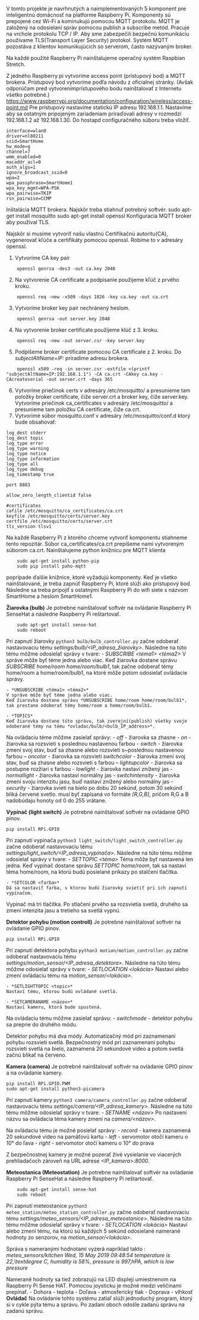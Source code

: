 V tomto projekte je navrhnutých a naimplementovaných 5 komponent pre inteligentnú domácnosť na platforme Raspberry Pi. Komponenty sú prepojené cez Wi-Fi a kominukujú pomocou MQTT protokolu. MQTT je založený na odosielaní správ pomocou publish a subscribe metód. Pracuje na vrchole protokolu TCP / IP. Aby sme zabezpečili bezpečnú komunikáciu používame TLS(Transport Layer Security) protokol. Systém MQTT pozostáva z klientov komunikujúcich so serverom, často nazývaným broker.

Na každé použité Raspberry Pi nainštalujeme operačný systém Raspbian Stretch.

Z jedného Raspberry pi vytvoríme access point (prístupový bod) a MQTT brokera.
Prístupový bod vytvoríme podľa návodu z oficialnej stránky. (Avšak odporúčam pred vytvorenímprístupového bodu nainštalovať z Internetu všetko potrebné.)
https://www.raspberrypi.org/documentation/configuration/wireless/access-point.md 
Pre prístupový nastavíme statickú IP adresu 192.168.1.1. Nastavíme aby sa ostatným pripojeným zariadeniam priraďovali adresy v rozmedzí 192.168.1.2 až 192.168.1.30. Do hostapd configuračného súboru treba vložiť.
```
interface=wlan0
driver=nl80211
ssid=SmartHome
hw_mode=g
channel=7
wmm_enabled=0
macaddr_acl=0
auth_algs=1
ignore_broadcast_ssid=0
wpa=2
wpa_passphrase=SmartHome1
wpa_key_mgmt=WPA-PSK
wpa_pairwise=TKIP
rsn_pairwise=CCMP
```

Inštalácia MQTT brokera. Najskôr treba stiahnuť potrebný softvér.
    sudo apt-get install mosquitto
    sudo apt-get install openssl
Konfiguracia MQTT broker aby používal TLS.

Najskôr si musíme vytvoriť našu vlastnú Certifikačnú autoritu(CA), vygenerovať kľúče a certifikáty pomocou openssl. Robíme to v adresáry openssl.
1. Vytvoríme CA key pair
```
    openssl genrsa -des3 -out ca.key 2048
```
2. Na vytvorenie CA certificate a podpísanie použijeme kľúč z prvého kroku.
```
    openssl req -new -x509 -days 1826 -key ca.key -out ca.crt
```
3. Vytvoríme broker key pair nechránený heslom.
```
    openssl genrsa -out server.key 2048
```
4. Na vytvorenie broker certificate použijeme klúč z 3. kroku.
```
    openssl req -new -out server.csr -key server.key
```
5. Podpíšeme broker certificate pomocou CA certificate z 2. kroku. Do *subjectAltName=IP:* priradime adresu brokera. 
```
    openssl x509 -req -in server.csr -extfile <(printf "subjectAltName=IP:192.168.1.1") -CA ca.crt -CAkey ca.key -CAcreateserial -out server.crt -days 365
```
6. Vytvoríme priečinok certs v adresáry /etc/mosquitto/ a presunieme tam položky broker certificate, čiže server.crt a broker key, čiže server.key. Vytvoríme priečinok ca_certificates v adresáry /etc/mosquitto/ a presunieme tam položku CA certificate, čiže ca.crt.
7. Vytvorimé súbor mosquitto.conf v adresáry /etc/mosquitto/conf.d ktorý bude obsahovať:
```
log_dest stderr
log_dest topic
log_type error
log_type warning
log_type notice
log_type information
log_type all
log_type debug
log_timestamp true

port 8883

allow_zero_length_clientid false

#certificates
cafile /etc/mosquitto/ca_certificates/ca.crt
keyfile /etc/mosquitto/certs/server.key
certfile /etc/mosquitto/certs/server.crt
tls_version tlsv1
```

Na každé Raspberry Pi z ktorého chceme vytvoriť komponentu stiahneme tento repozitár.
Súbor ca_certificates/ca.crt prepíšeme nami vytvoreným súborom ca.crt.
Nainštalujeme python knižnicu pre MQTT klienta
```
    sudo apt-get install python-pip	
    sudo pip install paho-mqtt
```
poprípade ďalšie knižnice, ktoré vyžadujú komponenty. Keď je všetko nainštalované, je treba zapnúť Raspberry Pi, ktoré slúži ako prístupový bod. Následne sa treba pripojiť s ostatnými Raspberry Pi do wifi siete s názvom SmartHome a heslom SmartHome1.

**Žiarovka (bulb)**
Je potrebne nainštalovať softvér na ovládanie Raspberry Pi SenseHat a následne Raspberry Pi reštartovať.
```
    sudo apt-get install sense-hat
    sudo reboot
```
Pri zapnutí žiarovky ``` python3 bulb/bulb_controller.py ``` začne odoberať nastavovaciu tému *settings/bulb/<IP_adresa_žiarovky>*.
Následne na túto tému môžme odosielať správy v tvare:
    - *SUBSCRIBE <téma1> <téma2>*
    V správe môže byť téme jedna alebo viac.
    Keď žiarovka dostane správu *SUBSCRIBE home/room home/room/bulb1*, tak začne odoberať témy home/room a home/room/bulb1, na ktoré môže potom odosielať ovládacie správy.

    - *UNSUBSCRIBE <téma1> <téma2>*
    V správe môže byť téme jedna alebo viac.
    Keď žiarovka dostane správu *UNSUBSCRIBE home/room home/room/bulb1*, tak prestane odoberať témy home/room a home/room/bulb1.

    - *TOPICS*
    Keď žiarovka dostane túto správu, tak zverejní(publish) všetky svoje odoberané témy na tému *ovladac/bulb/<bulb_IP_address>*.
    
Na ovládaciu téme môžme zasielať správy:
    - *off* - žiarovka sa zhasne 
    - *on* - žiarovka sa rozsvieti s poslednou nastavenou farbou
    - *switch* - žiarovka zmení svoj stav, buď sa zhasne alebo rozsvieti s~poslednou nastavenou farbou
    – *oncolor <farba>* - žiarovka sa rozsvieti
    *switchcolor <farba>* - žiarovka zmení svoj stav, buď sa zhasne alebo rozsvieti s farbou
    – *lightupcolor <farba>* - žiarovka sa postupne rozžiari s farbou
    - *lowlight* - žiarovka nastaví znížený jas 
    - *normallight* - žiarovka nastaví normálny jas
    - *switchintensity* - žiarovka zmení svoju intenzitu jasu, buď nastaví znížený alebo normálny jas
    - *security* - žiarovka svieti na bielo po dobu 20 sekúnd, potom 30 sekúnd bliká červené svetlo.
<farba> musí byť zapísaná vo formáte *[R,G,B]*, pričom R,G a B nadobúdaju honoty od 0 do 255 vrátane. 

**Vypínač (light switch)**
Je potrebné nainštalovať softvér na ovládanie GPIO pinov.
```
pip install RPi.GPIO
```
Pri zapnutí vypínača ``` python3 light_switch/light_switch_controller.py ``` začne odoberať nastavovaciu tému *settings/light_switch/<IP_adresa_vypínača>*.
Následne na túto tému môžme odosielať správy v tvare:
    - *SETTOPIC <téma>* 
    Téma môže byť nastavená len jedna.
    Keď vypínač dostane správu *SETTOPIC home/room*, tak sa nastaví téma home/room, na ktorú budú posielané príkazy po stalčení tlačítka. 

    - *SETCOLOR <farba>* 
    Dá sa nastaviť farba, s ktorou budú žiarovky svietiť pri ich zapnutí vypínačom.

Vypínač má tri tlačítka. Po stlačení prvého sa rozsvietia svetlá, druhého sa zmení intenzita jasu a tretieho sa svetlá vypnú.

**Detektor pohybu (motion controll)**
Je potrebné nainštalovať softvér na ovládanie GPIO pinov.
```
pip install RPi.GPIO
```
Pri zapnutí detektora pohybu ``` python3 motion/motion_controller.py ``` začne odoberať nastavovaciu tému *settings/motion_sensor/<IP_adresa_detektora>*.
Následne na túto tému môžme odosielať správy v tvare:
    - *SETLOCATION <lokácia>* 
    Nastaví alebo zmení ovládaciu tému na *motion\_sensor/<lokácia>*.

    - *SETLIGHTTOPIC <topic>* 
    Nastaví tému, ktorou budú ovládané svetlá.

    - *SETCAMERANAME <názov>* 
    Nastaví kameru, ktorá bude spustená.

Na ovládaciu tému môžme zasielať správu:
    - *switchmode* - detektor pohybu sa prepne do druhého módu.

Detektor pohybu má dva módy. Automatizačný mód pri zaznamenaní pohybu rozsvieti svetlá. Bezpečnostný mód pri zaznamenaní pohybu rozsvieti svetlá na bielo, zaznamená 20 sekundové video a potom svetlá začnú blikať na červeno.

**Kamera (camera)**
Je potrebné nainštalovať softvér na ovládanie GPIO pinov a na ovládanie kamery.
```
pip install RPi.GPIO.PWM
sudo apt-get install python3-picamera
```
Pri zapnutí kamery ``` python3 camera/camera_controller.py ``` začne odoberať nastavovaciu tému *settings/camera/<IP_adresa_kamery>*.
Následne na túto tému môžme odosielať správy v tvare:
    - *SETNAME <názov>* 
    Po nastavení názvu sa ovládacia téma kamery zmení na *camera/<názov>*.

Na ovládaciu tému je možné posielať správy:
    - *record* - kamera zaznamená 20 sekundové video na pamäťovú kartu
    - *left* - servomotor otočí kameru o 10° do ľava
    - *right* - servomotor otočí kameru o 10° do prava

Z bezpečnostnej kamery je možné pozerať živé vysielanie vo viacerých prehliadačoch zároveň na URL adrese *<IP_kamera>:8000*.

**Meteostanica (Meteostation)**
Je potrebne nainštalovať softvér na ovládanie Raspberry Pi SenseHat a následne Raspberry Pi reštartovať.
```
    sudo apt-get install sense-hat
    sudo reboot
```
Pri zapnutí meteostanice ``` python3 meteo_station/meteo_station_controller.py ``` začne odoberať nastavovaciu tému *settings/meteo_sensors/<IP_adresa_meteostanice>*.
Následne na túto tému môžme odosielať správy v tvare:
    - *SETLOCATION <lokácia>*
    Nastaví alebo zmení tému, na ktorú sú každých 5 sekúnd odosielané namerané hodnoty zo senzorov, na *motion_sensor/<lokácia>*.

Správa s nameranými hodnotami vyzerá napríklad takto : *meteo_sensors/kitchen Wed, 15 May 2019 09:48:54 temperature is 22\,\textdegree C, humidity is 58\%, pressure is 997\,hPA, which is low pressure*

Namerané hodnoty sa tiež zobrazujú na LED displeji umiestnenom na Raspberry Pi Sense HAT. Pomocou joysticku je možné medzi veličinami prepínať. 
    - Dohora - teplota
    - Doľava - atmosferický tlak 
    - Doprava - vlhkosť
**Ovládač**
Na ovládanie tohto systému zatiaľ slúži jednoduchý program, ktorý si v cykle pýta tému a správu. Po zadaní oboch odošle zadanú správu na zadanú správu.